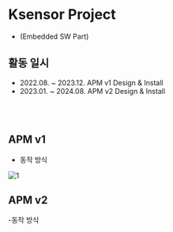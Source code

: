 # Ksensor Project 
- (Embedded SW Part) 

## 활동 일시
- 2022.08. ~ 2023.12. APM v1 Design & Install
- 2023.01. ~ 2024.08. APM v2 Design & Install

<br><br>

## APM v1 
- 동작 방식

![1](https://github.com/user-attachments/assets/1fd18a3e-f008-4759-9f86-6cffa4fc22be)


## APM v2
-동작 방식
